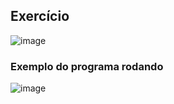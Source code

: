 ## Exercício
![image](https://github.com/devjleonardo/assets/blob/main/trabalhando-com-arquivos-java/exercicio.png)

### Exemplo do programa rodando
![image](https://github.com/devjleonardo/assets/blob/main/trabalhando-com-arquivos-java/exercicio-exemplo.png)